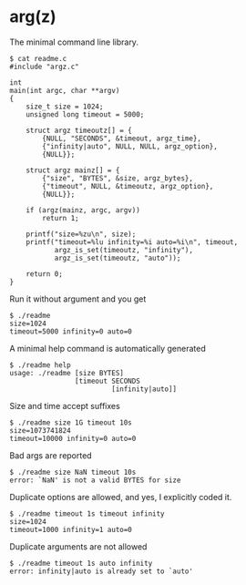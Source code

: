 # arg(z)

The minimal command line library.

```
$ cat readme.c
#include "argz.c"

int
main(int argc, char **argv)
{
    size_t size = 1024;
    unsigned long timeout = 5000;

    struct argz timeoutz[] = {
        {NULL, "SECONDS", &timeout, argz_time},
        {"infinity|auto", NULL, NULL, argz_option},
        {NULL}};

    struct argz mainz[] = {
        {"size", "BYTES", &size, argz_bytes},
        {"timeout", NULL, &timeoutz, argz_option},
        {NULL}};

    if (argz(mainz, argc, argv))
        return 1;

    printf("size=%zu\n", size);
    printf("timeout=%lu infinity=%i auto=%i\n", timeout,
           argz_is_set(timeoutz, "infinity"),
           argz_is_set(timeoutz, "auto"));

    return 0;
}
```

Run it without argument and you get

```
$ ./readme
size=1024
timeout=5000 infinity=0 auto=0
```

A minimal help command is automatically generated

```
$ ./readme help
usage: ./readme [size BYTES]
                [timeout SECONDS
                         [infinity|auto]]
```

Size and time accept suffixes

```
$ ./readme size 1G timeout 10s
size=1073741824
timeout=10000 infinity=0 auto=0
```

Bad args are reported

```
$ ./readme size NaN timeout 10s
error: `NaN' is not a valid BYTES for size
```

Duplicate options are allowed, and yes, I explicitly coded it.

```
$ ./readme timeout 1s timeout infinity
size=1024
timeout=1000 infinity=1 auto=0
```

Duplicate arguments are not allowed

```
$ ./readme timeout 1s auto infinity
error: infinity|auto is already set to `auto'
```
